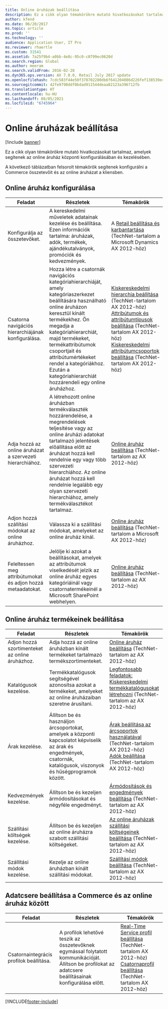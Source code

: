 ```yaml
---
title: Online áruházak beállítása
description: Ez a cikk olyan témakörökre mutató hivatkozásokat tartalmaz, amelyek segítenek az online áruház központi konfigurálásában és kezelésében.
author: kfend
ms.date: 06/20/2017
ms.topic: article
ms.prod: ''
ms.technology: ''
audience: Application User, IT Pro
ms.reviewer: rhaertle
ms.custom: 31541
ms.assetid: 7a25f9b4-a0bb-4e8c-95c0-c0799ec0620d
ms.search.region: Global
ms.author: meeram
ms.search.validFrom: 2016-02-28
ms.dyn365.ops.version: AX 7.0.0, Retail July 2017 update
ms.openlocfilehash: 7cdc583f44e50f378702280db6f641204086d226fef138539e43d9787abe206e
ms.sourcegitcommit: 42fe9790ddf0bdad911544deaa82123a396712fb
ms.translationtype: HT
ms.contentlocale: hu-HU
ms.lasthandoff: 08/05/2021
ms.locfileid: "6745964"
---
```

# <a name="configure-online-stores"></a>Online áruházak beállítása

[!include [banner](../includes/banner.md)]

Ez a cikk olyan témakörökre mutató hivatkozásokat tartalmaz, amelyek segítenek az online áruház központi konfigurálásában és kezelésében.

A következő táblázatban felsorolt témakörök segítenek konfigurálni a Commerce összetevőit és az online áruházat a kliensben.

## <a name="configure-an-online-store"></a>Online áruház konfigurálása

| Feladat                                                | Részletek                                                                                                                                                                                                                                                                                                                                                   | Témakörök                                                                                                                                                                                                                                                                                                                                                                                                                                   |
|-----------------------------------------------------|-----------------------------------------------------------------------------------------------------------------------------------------------------------------------------------------------------------------------------------------------------------------------------------------------------------------------------------------------------------|------------------------------------------------------------------------------------------------------------------------------------------------------------------------------------------------------------------------------------------------------------------------------------------------------------------------------------------------------------------------------------------------------------------------------------------|
| Konfigurálja az összetevőket.                        | A kereskedelmi műveletek adatainak kezelése és beállítása. Ezen információk tartalma: áruházak, adók, termékek, ajándékutalványok, promóciók és kedvezmények.                                                                                                                                                                                                          | A [Retail beállítása és karbantartása](/dynamicsax-2012/appuser-itpro/setting-up-and-maintaining-retail) (TechNet-tartalom a Microsoft Dynamics AX 2012-höz)                                                                                                                                                                                                                                                                                          |
| Csatorna navigációs hierarchiájának konfigurálása.    | Hozza létre a csatornák navigációs kategóriahierarchiáját, amely kategóriaszerkezet beállítására használható online áruházon keresztül kínált termékekhez. Ön megadja a kategóriahierarchiát, majd termékeket, termékattribútumok csoportjait és attribútumértékeket rendel a kategóriákhoz. Ezután a kategóriahierarchiát hozzárendeli egy online áruházhoz.                            | [Kiskereskedelmi hierarchia beállítása](/dynamicsax-2012/appuser-itpro/set-up-a-retail-hierarchy)</br> (TechNet-tartalom AX 2012-höz)</br> [Attribútumok és attribútumtípusok beállítása](/dynamicsax-2012/appuser-itpro/set-up-attributes-and-attribute-types) (TechNet-tartalom AX 2012-höz)</br> [Kiskereskedelmi attribútumcsoportok beállítása](/dynamicsax-2012/appuser-itpro/set-up-retail-attribute-groups) (TechNet-tartalom AX 2012-höz) |
| Adja hozzá az online áruházat a szervezeti hierarchiához. | A létrehozott online áruházban termékválaszték hozzárendelése, a megrendelések teljesítése vagy az online áruházi adatokat tartalmazó jelentések előállítása előtt az áruházat hozzá kell rendelnie egy vagy több szervezeti hierarchiához. Az online áruházat hozzá kell rendelnie legalább egy olyan szervezeti hierarchiához, amely termékválasztékot tartalmaz. | [Online áruház beállítása](/dynamicsax-2012/appuser-itpro/set-up-an-online-store) (TechNet-tartalom az AX 2012-höz)                                                                                                                                                                                                                                                                                                     |
| Adjon hozzá szállítási módokat az online áruházhoz.          | Válassza ki a szállítási módokat, amelyeket az online áruház kínál.                                                                                                                                                                                                                                                                                                 | [Online áruház beállítása](/dynamicsax-2012/appuser-itpro/set-up-an-online-store) (TechNet-tartalom a Microsoft AX 2012-höz)                                                                                                                                                                                                                                                                                                     |
| Feleltessen meg attribútumokat és adjon hozzá metaadatokat.                   | Jelölje ki azokat a beállításokat, amelyek az attribútumok viselkedését jelzik az online áruház egyes kategóriáinál vagy csatornatermékeinél a Microsoft SharePoint webhelyen.                                                                                                                                                                                              | [Online áruház beállítása](/dynamicsax-2012/appuser-itpro/set-up-an-online-store) (TechNet-tartalom az AX 2012-höz)                                                                                                                                                                                                                                                                                                     |

## <a name="configure-online-store-products"></a>Online áruház termékeinek beállítása

| Feladat                                 | Részletek                                                                                                                                           | Témakörök                                                                                                                                                                                                                                                                            |
|--------------------------------------|---------------------------------------------------------------------------------------------------------------------------------------------------|-----------------------------------------------------------------------------------------------------------------------------------------------------------------------------------------------------------------------------------------------------------------------------------|
| Adjon hozzá szortimenteket az online áruházhoz. | Adja hozzá az online áruházban kínált termékeket tartalmazó termékszortimenteket.                                                                  | [Online áruház beállítása](/dynamicsax-2012/appuser-itpro/set-up-an-online-store) (TechNet-tartalom az AX 2012-höz)                                                                                                                                              |
| Katalógusok kezelése.                     | Termékkatalógusok segítségével azonosítsa azokat a termékeket, amelyeket az online áruházaiban szeretne árusítani.                                                              | [Legfontosabb feladatok: Kiskereskedelmi termékkatalógusokat létrehozni](/dynamicsax-2012/appuser-itpro/key-tasks-create-retail-product-catalogs) (TechNet-tartalom az AX 2012-höz)                                                                                                                           |
| Árak kezelése.                       | Állítson be és használjon árcsoportokat, amelyek a központi kapcsolatot képviselik az árak és engedmények, csatornák, katalógusok, viszonyok és hűségprogramok között. | [Árak beállítása az árcsoportok használatával](/dynamicsax-2012/appuser-itpro/setting-up-prices-using-price-groups) (TechNet-tartalom AX 2012-höz)</br> [Adók beállítása](/dynamicsax-2012/appuser-itpro/setting-up-taxes) (TechNet-tartalom AX 2012-höz) |
| Kedvezmények kezelése.                    | Állítson be és kezeljen ármódosításokat és négyféle engedményt.                                                                                  | [Ármódosítások és engedmények beállítása](/dynamicsax-2012/appuser-itpro/setting-up-price-adjustments-and-discounts) (TechNet-tartalom az AX 2012-höz)                                                                                                                          |
| Szállítási költségek kezelése.             | Állítson be és kezeljen az online áruházra szabott szállítási költségeket.                                                                     | [Az online áruházak szállítási költségeinek beállítása](/dynamicsax-2012/appuser-itpro/set-up-shipping-charges-for-online-stores) (TechNet-tartalom az AX 2012-höz)                                                                                                                           |
| Szállítási módok kezelése.            | Kezelje az online áruházban kínált szállítási módokat.                                                                                        | [Szállítási módok beállítása](/dynamicsax-2012/appuser-itpro/set-up-modes-of-delivery) (TechNet-tartalom az AX 2012-höz)                                                                                                                                            |

## <a name="set-up-data-exchange-between-commerce-and-the-online-store"></a>Adatcsere beállítása a Commerce és az online áruház között

| Feladat                                 | Részletek                                                                                                                               | Témakörök                                                                                                                                                                                                                                                                                  |
|--------------------------------------|---------------------------------------------------------------------------------------------------------------------------------------|-----------------------------------------------------------------------------------------------------------------------------------------------------------------------------------------------------------------------------------------------------------------------------------------|
| Csatornaintegrácis profilok beállítása. | A profilok lehetővé teszik az összetevőknek egymással folytatott kommunikációját. Állítson be profilokat az adatcsere beállításainak konfigurálása előtt. | [Real-Time Service profil beállítása](/dynamicsax-2012/appuser-itpro/set-up-a-real-time-service-profile) (TechNet-tartalom AX 2012-höz)</br> [Csatornaprofil beállítása](/dynamicsax-2012/appuser-itpro/set-up-a-channel-profile) (TechNet-tartalom AX 2012-höz) |







[!INCLUDE[footer-include](../../includes/footer-banner.md)]
